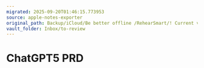 ```yaml
---
migrated: 2025-09-20T01:46:15.773953
source: apple-notes-exporter
original_path: Backup/iCloud/Be better offline /RehearSmart/! Current version/PRDs/ChatGPT5 PRD.md
vault_folder: Inbox/to-review
---
```

# ChatGPT5 PRD

